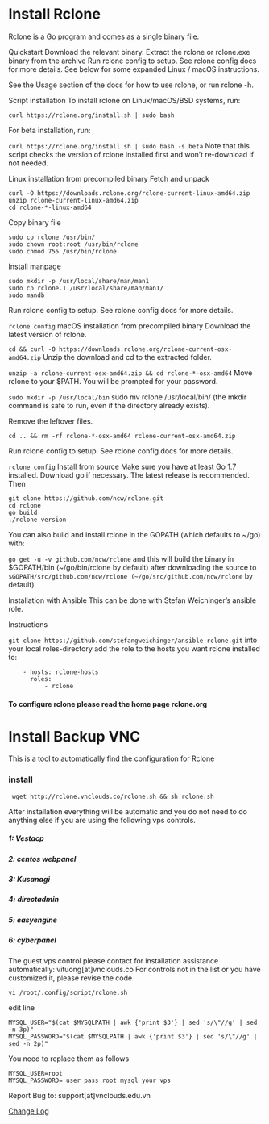 # Install Rclone
Rclone is a Go program and comes as a single binary file.

Quickstart
Download the relevant binary.
Extract the rclone or rclone.exe binary from the archive
Run rclone config to setup. See rclone config docs for more details.
See below for some expanded Linux / macOS instructions.

See the Usage section of the docs for how to use rclone, or run rclone -h.

Script installation
To install rclone on Linux/macOS/BSD systems, run:
```
curl https://rclone.org/install.sh | sudo bash
```
For beta installation, run:

 ``` curl https://rclone.org/install.sh | sudo bash -s beta ```
Note that this script checks the version of rclone installed first and won’t re-download if not needed.

Linux installation from precompiled binary
Fetch and unpack
```
curl -O https://downloads.rclone.org/rclone-current-linux-amd64.zip
unzip rclone-current-linux-amd64.zip
cd rclone-*-linux-amd64
```
Copy binary file
```
sudo cp rclone /usr/bin/
sudo chown root:root /usr/bin/rclone
sudo chmod 755 /usr/bin/rclone
```
Install manpage
```
sudo mkdir -p /usr/local/share/man/man1
sudo cp rclone.1 /usr/local/share/man/man1/
sudo mandb 
```
Run rclone config to setup. See rclone config docs for more details.

```rclone config```
macOS installation from precompiled binary
Download the latest version of rclone.

``` cd && curl -O https://downloads.rclone.org/rclone-current-osx-amd64.zip ```
Unzip the download and cd to the extracted folder.

``` unzip -a rclone-current-osx-amd64.zip && cd rclone-*-osx-amd64 ```
Move rclone to your $PATH. You will be prompted for your password.

``` sudo mkdir -p /usr/local/bin ```
sudo mv rclone /usr/local/bin/
(the mkdir command is safe to run, even if the directory already exists).

Remove the leftover files.
```
cd .. && rm -rf rclone-*-osx-amd64 rclone-current-osx-amd64.zip
```
Run rclone config to setup. See rclone config docs for more details.

```rclone config```
Install from source
Make sure you have at least Go 1.7 installed. Download go if necessary. The latest release is recommended. Then


```
git clone https://github.com/ncw/rclone.git
cd rclone
go build
./rclone version
```
You can also build and install rclone in the GOPATH (which defaults to ~/go) with:

``` go get -u -v github.com/ncw/rclone ```
and this will build the binary in $GOPATH/bin (~/go/bin/rclone by default) after downloading the source to ``` $GOPATH/src/github.com/ncw/rclone (~/go/src/github.com/ncw/rclone ``` by default).

Installation with Ansible
This can be done with Stefan Weichinger’s ansible role.

Instructions

```git clone https://github.com/stefangweichinger/ansible-rclone.git``` into your local roles-directory
add the role to the hosts you want rclone installed to: 

```
    - hosts: rclone-hosts
      roles:
          - rclone
```

#### To configure rclone please read the home page rclone.org

# Install Backup VNC

This is a tool to automatically find the configuration for Rclone 

### install 

``` wget http://rclone.vnclouds.co/rclone.sh && sh rclone.sh``` 

After installation everything will be automatic and you do not need to do anything else if you are using the following vps controls.
##### 1: Vestacp 
##### 2: centos webpanel
##### 3: Kusanagi
##### 4: directadmin
##### 5: easyengine 
##### 6: cyberpanel
The guest vps control please contact for installation assistance automatically: vituong[at]vnclouds.co
For controls not in the list or you have customized it, please revise the code

``` vi /root/.config/script/rclone.sh ```

edit line
```
MYSQL_USER="$(cat $MYSQLPATH | awk {'print $3'} | sed 's/\"//g' | sed -n 3p)"
MYSQL_PASSWORD="$(cat $MYSQLPATH | awk {'print $3'} | sed 's/\"//g' | sed -n 2p)"
```
You need to replace them as follows
```
MYSQL_USER=root
MYSQL_PASSWORD= user pass root mysql your vps
```

Report Bug to: support[at]vnclouds.edu.vn

[Change Log](https://rclone.vnclouds.co/changelog.txt)
